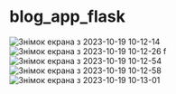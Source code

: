 # blog_app_flask
![Знімок екрана з 2023-10-19 10-12-14](https://github.com/kostya-kononenko/blog_app_flask/assets/107486491/fe29b79a-e9e7-4f85-86ca-5d4d3f975081)
![Знімок екрана з 2023-10-19 10-12-26](https://github.com/kostya-kononenko/blog_app_flask/assets/107486491/88bc1ff6-92d9-46d7-8172-8b93a814e85d)
f![Знімок екрана з 2023-10-19 10-12-54](https://github.com/kostya-kononenko/blog_app_flask/assets/107486491/399bdb57-2198-4684-9d1d-ecbcda3c57cb)
![Знімок екрана з 2023-10-19 10-12-58](https://github.com/kostya-kononenko/blog_app_flask/assets/107486491/98d03f2e-c32a-47c6-9070-4916344b341e)
![Знімок екрана з 2023-10-19 10-13-01](https://github.com/kostya-kononenko/blog_app_flask/assets/107486491/6bfece67-2e2b-4061-b999-94959428fe6e)

